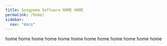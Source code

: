 ```yaml
---
title: Songpoem Software HOME HOME
permalink: /home/
sidebar:
  nav: "docs"
---
```


home 
home
home 
home
home 
home
home 
home
home 
home
home 
home

